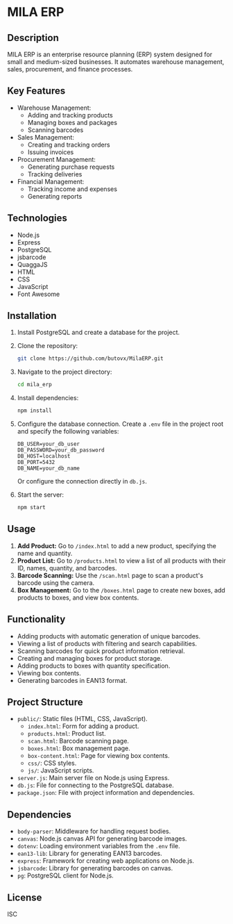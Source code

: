 # MILA ERP

## Description

MILA ERP is an enterprise resource planning (ERP) system designed for small and medium-sized businesses. It automates warehouse management, sales, procurement, and finance processes.

## Key Features

- Warehouse Management:
  - Adding and tracking products
  - Managing boxes and packages
  - Scanning barcodes
- Sales Management:
  - Creating and tracking orders
  - Issuing invoices
- Procurement Management:
  - Generating purchase requests
  - Tracking deliveries
- Financial Management:
  - Tracking income and expenses
  - Generating reports

## Technologies

- Node.js
- Express
- PostgreSQL
- jsbarcode
- QuaggaJS
- HTML
- CSS
- JavaScript
- Font Awesome

## Installation

1.  Install PostgreSQL and create a database for the project.

2.  Clone the repository:

    ```bash
    git clone https://github.com/butovx/MilaERP.git
    ```

3.  Navigate to the project directory:

    ```bash
    cd mila_erp
    ```

4.  Install dependencies:

    ```bash
    npm install
    ```

5.  Configure the database connection. Create a `.env` file in the project root and specify the following variables:

    ```
    DB_USER=your_db_user
    DB_PASSWORD=your_db_password
    DB_HOST=localhost
    DB_PORT=5432
    DB_NAME=your_db_name
    ```

    Or configure the connection directly in `db.js`.

6.  Start the server:

    ```bash
    npm start
    ```

## Usage

1.  **Add Product:** Go to `/index.html` to add a new product, specifying the name and quantity.
2.  **Product List:** Go to `/products.html` to view a list of all products with their ID, names, quantity, and barcodes.
3.  **Barcode Scanning:** Use the `/scan.html` page to scan a product's barcode using the camera.
4.  **Box Management:** Go to the `/boxes.html` page to create new boxes, add products to boxes, and view box contents.

## Functionality

- Adding products with automatic generation of unique barcodes.
- Viewing a list of products with filtering and search capabilities.
- Scanning barcodes for quick product information retrieval.
- Creating and managing boxes for product storage.
- Adding products to boxes with quantity specification.
- Viewing box contents.
- Generating barcodes in EAN13 format.

## Project Structure

- `public/`: Static files (HTML, CSS, JavaScript).
  - `index.html`: Form for adding a product.
  - `products.html`: Product list.
  - `scan.html`: Barcode scanning page.
  - `boxes.html`: Box management page.
  - `box-content.html`: Page for viewing box contents.
  - `css/`: CSS styles.
  - `js/`: JavaScript scripts.
- `server.js`: Main server file on Node.js using Express.
- `db.js`: File for connecting to the PostgreSQL database.
- `package.json`: File with project information and dependencies.

## Dependencies

- `body-parser`: Middleware for handling request bodies.
- `canvas`: Node.js canvas API for generating barcode images.
- `dotenv`: Loading environment variables from the `.env` file.
- `ean13-lib`: Library for generating EAN13 barcodes.
- `express`: Framework for creating web applications on Node.js.
- `jsbarcode`: Library for generating barcodes on canvas.
- `pg`: PostgreSQL client for Node.js.

## License

ISC

